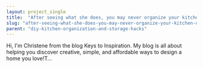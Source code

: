 ```yaml
---
layout: project_single
title:  "After seeing what she does, you may never organize your kitchen drawers the same way again!"
slug: "after-seeing-what-she-does-you-may-never-organize-your-kitchen-drawers-the-same-way"
parent: "diy-kitchen-organization-and-storage-hacks"
---
```

Hi, I'm Christene from the blog Keys to Inspiration. My blog is all about helping you discover creative, simple, and affordable ways to design a home you love!T…